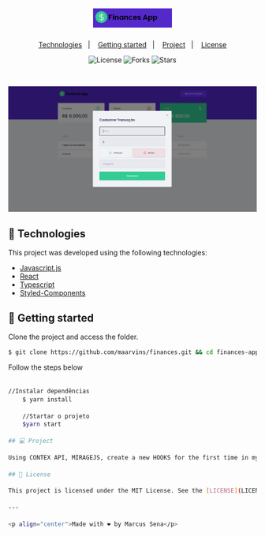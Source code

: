 
<h1 align="center">
    <img alt="Finances logo" src="src/assets/logo.png" width="160px">
</h1>

<p align="center">
  <a href="#-technologies">Technologies</a>&nbsp;&nbsp;&nbsp;|&nbsp;&nbsp;&nbsp;
  <a href="#-layout">Getting started</a>&nbsp;&nbsp;&nbsp;|&nbsp;&nbsp;&nbsp;
  <a href="#-project">Project</a>&nbsp;&nbsp;&nbsp;|&nbsp;&nbsp;&nbsp;
  <a href="#-license">License</a>
</p>

<p align="center">
  <img  src="https://img.shields.io/static/v1?label=license&message=MIT&color=5965E0&labelColor=121214" alt="License">
  
  <img src="https://img.shields.io/github/forks/maarvins/Clone-instagram?label=forks&message=MIT&color=5965E0&labelColor=121214" alt="Forks">

  <img src="https://img.shields.io/github/stars/maarvins/Clone-instagram?label=stars&message=MIT&color=5965E0&labelColor=121214" alt="Stars">
</p>

<br>

<p align="center">
  <img alt="first view" src="src/assets/print.png">
</p>

                                                                        

## 🧪 Technologies

This project was developed using the following technologies:

- [Javascript.js](https://www.javascript.com/)
- [React](https://reactjs.org) 
- [Typescript](https://www.typescriptlang.org/)
- [Styled-Components](https://styled-components.com/)

## 🚀 Getting started

Clone the project and access the folder.

```bash
$ git clone https://github.com/maarvins/finances.git && cd finances-app
```

Follow the steps below

```bash

//Instalar dependências
    $ yarn install 

    //Startar o projeto
    $yarn start

## 💻 Project

Using CONTEX API, MIRAGEJS, create a new HOOKS for the first time in my projects, and more. Amazing experience! 

## 📝 License

This project is licensed under the MIT License. See the [LICENSE](LICENSE.md) file for details.

---

<p align="center">Made with ❤️ by Marcus Sena</p>
